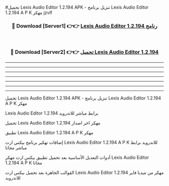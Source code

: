 #تحميل Lexis Audio Editor 1.2.194  APK - تنزيل برنامج Lexis Audio Editor 1.2.194  A P K مهكر jzvlf 



<div align="center">
<h3>🔴 Download [Server1] 👉👉 <a href="https://apkdownload10.web.app/?title=Lexis Audio Editor 1.2.194 ">Lexis Audio Editor 1.2.194  رنامج</a></h3><br>

<h3>🔴 Download [Server2] 👉👉 <a href="https://apkdownload10.web.app/?title=Lexis Audio Editor 1.2.194 ">تحميل Lexis Audio Editor 1.2.194  </a></h3>
</div>


----------------------------------------------------------

----------------------------------------------------------

----------------------------------------------------------

----------------------------------------------------------

----------------------------------------------------------

----------------------------------------------------------

----------------------------------------------------------

تحميل Lexis Audio Editor 1.2.194  APK - تنزيل برنامج Lexis Audio Editor 1.2.194  A P K مهكر

Lexis Audio Editor 1.2.194  برابط مباشر للاندرويد

تحميل Lexis Audio Editor 1.2.194  مهكر اخر اصدار

تطبيق Lexis Audio Editor 1.2.194  A P K مهكر

إضافات تهكير برنامج بيكس ارت Lexis Audio Editor 1.2.194  A P K للاندرويد برابط مباشر مجانا

أدوات التعديل الأساسية بعد تحميل تطبيق بيكس ارت مهكر Lexis Audio Editor 1.2.194  A P K مجانا

القوالب الجاهزة بعد تحميل بيكس ارت Lexis Audio Editor 1.2.194  مهكر من ميديا فاير للاندرويد


